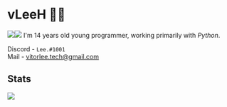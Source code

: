 # vLeeH 👨‍💻 
<img src="https://img.shields.io/badge/Offensive%20Security-141321?style=flat-square&logo=Red-Hat"/><img src="https://img.shields.io/badge/Developer-141321?style=flat-square&logo=homebrew"/>
I'm 14 years old young programmer, working primarily with _Python_.

Discord - `Lee.#1001` <br>
Mail - <a href="">vitorlee.tech@gmail.com</a>

## Stats

<img align="left" src="https://github-readme-stats.vercel.app/api?username=vLeeH&count_private=true&show_icons=true&theme=dark&"/>
